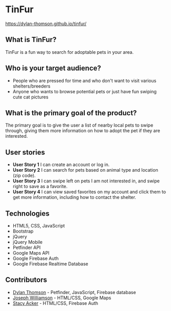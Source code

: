 # TinFur

https://dylan-thomson.github.io/tinfur/

## What is TinFur?
TinFur is a fun way to search for adoptable pets in your area. 

## Who is your target audience?
* People who are pressed for time and who don't want to visit various shelters/breeders
* Anyone who wants to browse potential pets or just have fun swiping cute cat pictures

## What is the primary goal of the product?
The primary goal is to give the user a list of nearby local pets to swipe through, giving them more information on how to adopt the pet if they are interested.

## User stories
* **User Story 1** I can create an account or log in.
* **User Story 2** I can search for pets based on animal type and location (zip code).
* **User Story 3** I can swipe left on pets I am not interested in, and swipe right to save as a favorite.
* **User Story 4** I can view saved favorites on my account and click them to get more information, including how to contact the shelter.

## Technologies
* HTML5, CSS, JavaScript
* Bootstrap
* jQuery
* jQuery Mobile
* Petfinder API
* Google Maps API
* Google Firebase Auth
* Google Firebase Realtime Database

## Contributors
* [Dylan Thomson](https://github.com/Dylan-Thomson) - Petfinder, JavaScript, Firebase database
* [Joseph Williamson](https://github.com/jmbw88) - HTML/CSS, Google Maps
* [Stacy Acker](https://github.com/slacker2222) - HTML/CSS, Firebase Auth